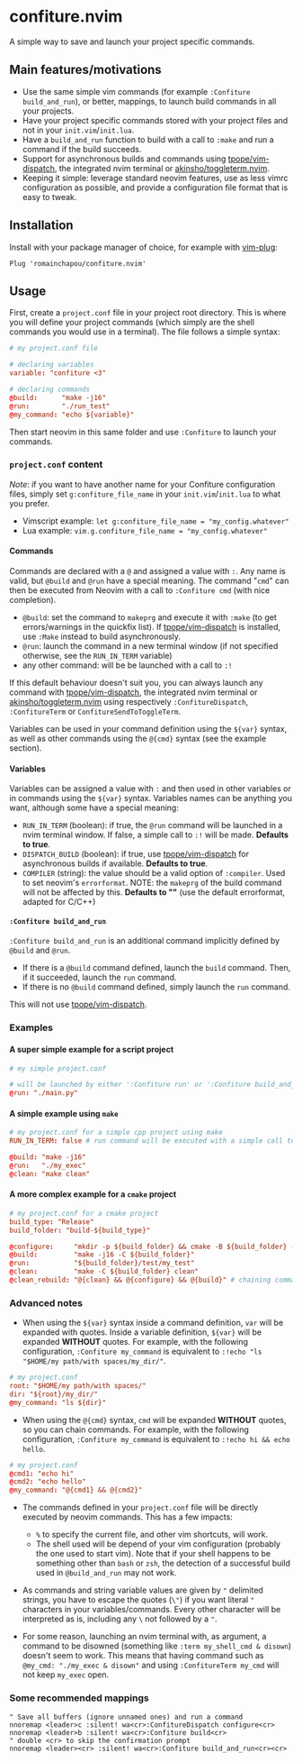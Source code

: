 # confiture.nvim

A simple way to save and launch your project specific commands.


## Main features/motivations

- Use the same simple vim commands (for example `:Confiture build_and_run`), or better, mappings, to launch build commands in all your projects.
- Have your project specific commands stored with your project files and not in your `init.vim`/`init.lua`.
- Have a `build_and_run` function to build with a call to `:make` and run a command if the build succeeds. 
- Support for asynchronous builds and commands using [tpope/vim-dispatch](https://github.com/tpope/vim-dispatch), the integrated nvim terminal or [akinsho/toggleterm.nvim](https://github.com/akinsho/toggleterm.nvim).
- Keeping it simple: leverage standard neovim features, use as less vimrc configuration as possible, and provide a configuration file format that is easy to tweak.


## Installation

Install with your package manager of choice, for example with [vim-plug](https://github.com/junegunn/vim-plug):

```vim
Plug 'romainchapou/confiture.nvim'
```


## Usage

First, create a `project.conf` file in your project root directory. This is where you will define your project commands (which simply are the shell commands you would use in a terminal). The file follows a simple syntax:

```conf
# my project.conf file

# declaring variables
variable: "confiture <3"

# declaring commands
@build:      "make -j16"
@run:        "./run_test"
@my_command: "echo ${variable}"
```

Then start neovim in this same folder and use `:Confiture` to launch your commands.


### `project.conf` content

_Note_: if you want to have another name for your Confiture configuration files, simply set `g:confiture_file_name` in your `init.vim`/`init.lua` to what you prefer.

- Vimscript example: `let g:confiture_file_name = "my_config.whatever"`
- Lua example: `vim.g.confiture_file_name = "my_config.whatever"`


#### Commands

Commands are declared with a `@` and assigned a value with `:`. Any name is valid, but `@build` and `@run` have a special meaning. The command "`cmd`" can then be executed from Neovim with a call to `:Confiture cmd` (with nice completion).

- `@build`: set the command to `makeprg` and execute it with `:make` (to get errors/warnings in the quickfix list). If [tpope/vim-dispatch](https://github.com/tpope/vim-dispatch) is installed, use `:Make` instead to build asynchronously.
- `@run`: launch the command in a new terminal window (if not specified otherwise, see the `RUN_IN_TERM` variable)
- any other command: will be be launched with a call to `:!`

If this default behaviour doesn't suit you, you can always launch any command with [tpope/vim-dispatch](https://github.com/tpope/vim-dispatch), the integrated nvim terminal or [akinsho/toggleterm.nvim](https://github.com/akinsho/toggleterm.nvim) using respectively `:ConfitureDispatch`, `:ConfitureTerm` or `ConfitureSendToToggleTerm`.

Variables can be used in your command definition using the `${var}` syntax, as well as other commands using the `@{cmd}` syntax (see the example section).


#### Variables

Variables can be assigned a value with `:` and then used in other variables or in commands using the `${var}` syntax. Variables names can be anything you want, although some have a special meaning:

- `RUN_IN_TERM` (boolean): if true, the `@run` command will be launched in a nvim terminal window. If false, a simple call to `:!` will be made. **Defaults to true**.
- `DISPATCH_BUILD` (boolean): if true, use [tpope/vim-dispatch](https://github.com/tpope/vim-dispatch) for asynchronous builds if available. **Defaults to true**.
- `COMPILER` (string): the value should be a valid option of `:compiler`. Used to set neovim's `errorformat`. NOTE: the `makeprg` of the build command will not be affected by this. **Defaults to ""** (use the default errorformat, adapted for C/C++)


#### `:Confiture build_and_run`

`:Confiture build_and_run` is an additional command implicitly defined by `@build` and `@run`.

- If there is a `@build` command defined, launch the `build` command. Then, if it succeeded, launch the `run` command.
- If there is no `@build` command defined, simply launch the `run` command.

This will not use [tpope/vim-dispatch](https://github.com/tpope/vim-dispatch).


### Examples

#### A super simple example for a script project

```conf
# my simple project.conf

# will be launched by either ':Confiture run' or ':Confiture build_and_run'
@run: "./main.py"
```


#### A simple example using `make`

```conf
# my project.conf for a simple cpp project using make
RUN_IN_TERM: false # run command will be executed with a simple call to ':!'

@build: "make -j16"
@run:   "./my_exec"
@clean: "make clean"
```


#### A more complex example for a `cmake` project

```conf
# my project.conf for a cmake project
build_type: "Release"
build_folder: "build-${build_type}"

@configure:     "mkdir -p ${build_folder} && cmake -B ${build_folder} -DCMAKE_BUILD_TYPE ${build_type}"
@build:         "make -j16 -C ${build_folder}"
@run:           "${build_folder}/test/my_test"
@clean:         "make -C ${build_folder} clean"
@clean_rebuild: "@{clean} && @{configure} && @{build}" # chaining commands!
```


### Advanced notes

- When using the `${var}` syntax inside a command definition, `var` will be expanded with quotes. Inside a variable definition, `${var}` will be expanded **WITHOUT** quotes. For example, with the following configuration, `:Confiture my_command` is equivalent to `:!echo "ls "$HOME/my path/with spaces/my_dir/"`.

```conf
# my project.conf
root: "$HOME/my path/with spaces/"
dir: "${root}/my_dir/"
@my_command: "ls ${dir}"
```

- When using the `@{cmd}` syntax, `cmd` will be expanded **WITHOUT** quotes, so you can chain commands. For example, with the following configuration, `:Confiture my_command` is equivalent to `:!echo hi && echo hello`.

```conf
# my project.conf
@cmd1: "echo hi"
@cmd2: "echo hello"
@my_command: "@{cmd1} && @{cmd2}"
```

- The commands defined in your `project.conf` file will be directly executed by neovim commands. This has a few impacts:
    - `%` to specify the current file, and other vim shortcuts, will work.
    - The shell used will be depend of your vim configuration (probably the one used to start vim). Note that if your shell happens to be something other than `bash` or `zsh`, the detection of a successful build used in `@build_and_run` may not work.

- As commands and string variable values are given by `"` delimited strings, you have to escape the quotes (`\"`) if you want literal `"` characters in your variables/commands. Every other character will be interpreted as is, including any `\` not followed by a `"`. 

- For some reason, launching an nvim terminal with, as argument, a command to be disowned (something like `:term my_shell_cmd & disown`) doesn't seem to work. This means that having command such as `@my_cmd: "./my_exec & disown"` and using `:ConfitureTerm my_cmd` will not keep `my_exec` open.


### Some recommended mappings

```vim
" Save all buffers (ignore unnamed ones) and run a command
nnoremap <leader>c :silent! wa<cr>:ConfitureDispatch configure<cr>
nnoremap <leader>b :silent! wa<cr>:Confiture build<cr>
" double <cr> to skip the confirmation prompt
nnoremap <leader><cr> :silent! wa<cr>:Confiture build_and_run<cr><cr>
```
